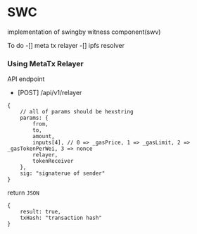 # SWC
implementation of swingby witness component(swv)

To do
-[] meta tx relayer
-[] ipfs resolver

### Using MetaTx Relayer

API endpoint 
- [POST] /api/v1/relayer
```body
{
    // all of params should be hexstring
    params: {
        from, 
        to,  
        amount,  
        inputs[4], // 0 => _gasPrice, 1 => _gasLimit, 2 => _gasTokenPerWei, 3 => nonce
        relayer,
        tokenReceiver
    },
    sig: "signaterue of sender"
}
```
return `JSON`
```
{
    result: true, 
    txHash: "transaction hash"
}
```